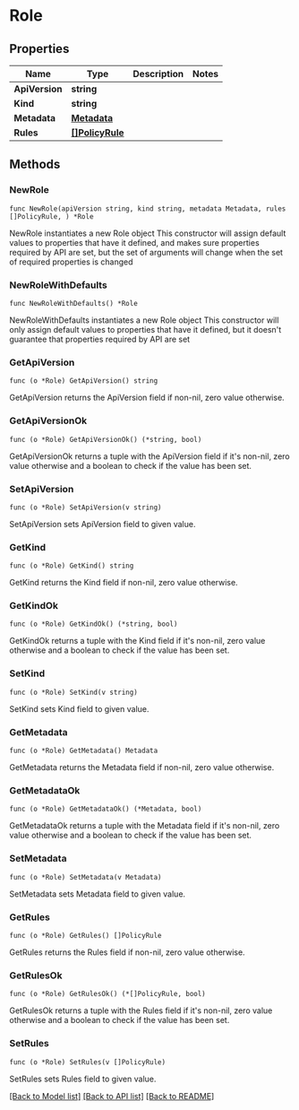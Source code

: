 # Role

## Properties

Name | Type | Description | Notes
------------ | ------------- | ------------- | -------------
**ApiVersion** | **string** |  | 
**Kind** | **string** |  | 
**Metadata** | [**Metadata**](Metadata.md) |  | 
**Rules** | [**[]PolicyRule**](PolicyRule.md) |  | 

## Methods

### NewRole

`func NewRole(apiVersion string, kind string, metadata Metadata, rules []PolicyRule, ) *Role`

NewRole instantiates a new Role object
This constructor will assign default values to properties that have it defined,
and makes sure properties required by API are set, but the set of arguments
will change when the set of required properties is changed

### NewRoleWithDefaults

`func NewRoleWithDefaults() *Role`

NewRoleWithDefaults instantiates a new Role object
This constructor will only assign default values to properties that have it defined,
but it doesn't guarantee that properties required by API are set

### GetApiVersion

`func (o *Role) GetApiVersion() string`

GetApiVersion returns the ApiVersion field if non-nil, zero value otherwise.

### GetApiVersionOk

`func (o *Role) GetApiVersionOk() (*string, bool)`

GetApiVersionOk returns a tuple with the ApiVersion field if it's non-nil, zero value otherwise
and a boolean to check if the value has been set.

### SetApiVersion

`func (o *Role) SetApiVersion(v string)`

SetApiVersion sets ApiVersion field to given value.


### GetKind

`func (o *Role) GetKind() string`

GetKind returns the Kind field if non-nil, zero value otherwise.

### GetKindOk

`func (o *Role) GetKindOk() (*string, bool)`

GetKindOk returns a tuple with the Kind field if it's non-nil, zero value otherwise
and a boolean to check if the value has been set.

### SetKind

`func (o *Role) SetKind(v string)`

SetKind sets Kind field to given value.


### GetMetadata

`func (o *Role) GetMetadata() Metadata`

GetMetadata returns the Metadata field if non-nil, zero value otherwise.

### GetMetadataOk

`func (o *Role) GetMetadataOk() (*Metadata, bool)`

GetMetadataOk returns a tuple with the Metadata field if it's non-nil, zero value otherwise
and a boolean to check if the value has been set.

### SetMetadata

`func (o *Role) SetMetadata(v Metadata)`

SetMetadata sets Metadata field to given value.


### GetRules

`func (o *Role) GetRules() []PolicyRule`

GetRules returns the Rules field if non-nil, zero value otherwise.

### GetRulesOk

`func (o *Role) GetRulesOk() (*[]PolicyRule, bool)`

GetRulesOk returns a tuple with the Rules field if it's non-nil, zero value otherwise
and a boolean to check if the value has been set.

### SetRules

`func (o *Role) SetRules(v []PolicyRule)`

SetRules sets Rules field to given value.



[[Back to Model list]](../README.md#documentation-for-models) [[Back to API list]](../README.md#documentation-for-api-endpoints) [[Back to README]](../README.md)


